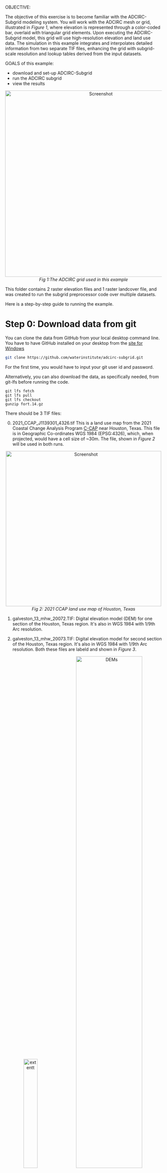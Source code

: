 OBJECTIVE:

The objective of this exercise is to become familiar with the ADCIRC-Subgrid modeling system.
You will work with the ADCIRC mesh or grid, illustrated in _Figure 1_, where elevation is represented
through a color-coded bar, overlaid with triangular grid elements. Upon executing the ADCIRC-Subgrid
model, this grid will use high-resolution elevation and land use data. The simulation  in this example
integrates and interpolates detailed information from two separate TIF files, enhancing the grid with
subgrid-scale resolution and lookup tables derived from the input datasets.

GOALS of this example:
- download and set-up ADCIRC-Subgrid
- run the ADCIRC subgrid
- view the results

<p align="center">
  <img src="images/subgrid_mesh.png" alt="Screenshot" width="600">
  <br>
  <em>Fig 1:The ADCIRC grid used in this example</em>
</p>

This folder contains 2 raster elevation files and 1 raster landcover file,
and was created to run the subgrid preprocessor code over multiple datasets.

Here is a step-by-step guide to running the example.

# Step 0: Download data from git

You can clone the data from GitHub from your local desktop command line.
You have to have GitHub installed on your desktop from the [site for Windows](https://git-scm.com/downloads/win)

```bash
git clone https://github.com/waterinstitute/adcirc-subgrid.git
```
For the first time, you would have to input your git user id and password.

Alternatively, you can also download the data, as specifically needed, from git-lfs before running the code.

```commandline
git lfs fetch
git lfs pull
git lfs checkout
gunzip fort.14.gz
```


There should be 3 TIF files:

0. 2021_CCAP_J1139301_4326.tif 
  This is a land use map from the 2021 Coastal Change Analysis Program [C-CAP](https://coast.noaa.gov/digitalcoast/data/ccaphighres.html)
  near Houston, Texas. This file is in Geographic Co-ordinates WGS 1984 (EPSG:4326), which, when projected, would have a cell size of ~30m. 
  The file, shown in _Figure 2_ will be used in both runs.
  
<p align="center">
  <img src="images/landcover.png" alt="Screenshot" width="500">
  <br>
  <em>Fig 2: 2021 CCAP land use map of Houston, Texas</em>
</p>

1. galveston_13_mhw_20072.TIF:
  Digital elevation model (DEM) for one section of the Houston, Texas region. It's also in WGS 1984 with 1/9th Arc resolution.

3. galveston_13_mhw_20073.TIF:
  Digital elevation model for second section of the Houston, Texas region. It's also in WGS 1984 with 1/9th Arc resolution.
Both these files are labeld and shown in _Figure 3_.

<p align="center">
  <img src="images/lu_demsV2.png" width="30%" alt="extentt" style="display:inline-block; margin-right:10px;" />
  <img src="images/dem1_2.png" width="65%" alt="DEMs" style="display:inline-block;" />
  <br>
  <em>Fig 3: The figure to the left shows the DEM location within the land use map. The figure to the right shows
    the 1/9th Arc resolution DEM 1 and 2</em>
</p>


# Step 1: Run Preprocessor Pass 1

Before this, you should have an adcirc-subgrid Python environment created with
the required packages. Activate the environment and run the subgrid preprocessor 
with `input.yaml` as input. This will use one of the DEM files, landcover file, 
and the mesh file to build a subgrid lookup table. The yaml file should look like 
this:

```yaml
input:
  adcirc_mesh: fort.14
  manning_lookup: ccap # Either a lookup file or 'ccap' to use the default table
  dem: galveston_13_mhw_20072.TIF
  land_cover: 2021_CCAP_J1139301_4326.tif

output:
  filename: subgrid.nc
  progress_bar_increment: 5

options:
  # Control for the number of subgrid levels for calculation and output
  n_subgrid_levels: 50 # Controls the number of levels the calculation is performed on
  n_phi_levels: 50 # Controls the number of phi levels between 0 and 1 where output is written

  # Control for the way the subgrid water levels are distributed
  subgrid_level_distribution: histogram # Either 'histogram' or 'linear'
```

To run adcirc subgrid in step 1, use the following code:
```bash
adcirc-subgrid prep input.yaml
```
After completion of Step 1, it should generate the subgrid.nc in the same folder the data
is in. 

# Step 2: Run Preprocessor Pass 2

Run subgrid preprocessor with `input_update_existing.yaml`. The updated yaml
contains an extra optional input line called "existing subgrid" where you
add the filepath of the existing subgrid. The `input_update_existing.yaml` 
now uses the second DEM and as the name suggests, it updates the existing 
information from Step 1 with the new information from the second DEM. 

So, running the preprocessor code again will use the second DEM file, but the 
same landcover file and mesh file to build and update the lookup table with 
subgrid values for the first and second DEMs included.

To run adcirc subgrid in step 2, use the following code:
```bash
adcirc-subgrid prep input_update_existing.yaml
```
After completion of Step 2, the results should be stored in the netCDF file
"subgrid_updated.nc" as specified in the yaml file.

# Step 3: View the Results

The results from the netCDF file from Steps 1 and 2 can be viewed using the 
provided codes in the source folder (../src/AdcircSubgrid).  

The command to view the percent wet at each element from Step 1, can be viewed
 using the following command:
```bash
import sys
sys.path.append(<path to src/AdcircSubgrid>)
import mesh_plot

mesh_plot.plot_mesh('subgrid.nc','percent_wet', 2 , True, 'after_percent_wet2')
```
After running the code, it should generate the percentage wet or the wet fraction 
at each element of the ADCIRC mesh as shown in _Figure 4_. The subgrid code recalculates
what fraction of an element is wet, for each element in the mesh, based on the 
DEM (in this case DEM 1) specified in the yaml file, i.e. used in Step 1. There are 
other parameters recalculated and you are encouraged to explore.

<p align="center">
  <img src="images/before_percent_wet2.png" alt="Screenshot" width="600">
  <br>
  <em>Fig 4: The percentage wet or the wet fraction at each element of the mesh
  corresponding to the first DEM after Step 1.</em>
</p>

Fig 5 shows the results after Step 2, the wet fraction at each element. This step only 
recalculates the wet fraction of an element using data from DEM 2 and appends the results 
Step 1. So the _Figure 5_ has the complete data from both the DEMs.

<p align="center">
  <img src="images/after_percent_wet2.png" alt="Screenshot" width="600">
  <br>
  <em>Fig 5: The percentage wet or the wet fraction at each element of the mesh
  corresponding to the first and second DEM after Step 2.</em>
</p>

## NOTE
  - The code will not overwrite the existing subgrid data, so use the highest priority datasets first.
  - It is recommended that you use a different name for the updated subgrid table to keep track of everything.
